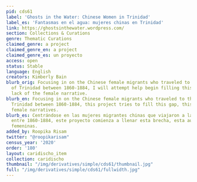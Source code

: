 ```yaml
---
pid: cds61
label: 'Ghosts in the Water: Chinese Women in Trinidad'
label_es: 'Fantasmas en el agua: mujeres chinas en Trinidad'
link: https://ghostsinthewater.wordpress.com/
section: Collections & Curations
genre: Thematic Curations
claimed_genre: a project
claimed_genre_en: a project
claimed_genre_es: un proyecto
access: open
status: Stable
language: English
creators: Kimberly Bain
blurb_orig: Focusing in on the Chinese female migrants who traveled to the island
  of Trinidad between 1860-1884, I will attempt help begin filling this gap, this
  lack of the female narrative.
blurb_en: Focusing in on the Chinese female migrants who traveled to the island of
  Trinidad between 1860-1884, this project tries to fill this gap, this absence of
  female narratives.
blurb_es: Centrándose en las mujeres migrantes chinas que viajaron a la isla de Trinidad
  entre 1860-1884, este proyecto comienza a llenar esta brecha, esta ausensia de narrativas
  femeninas.
added_by: Roopika Risam
twitter: "@roopikarisam"
census_year: '2020'
order: '180'
layout: caridischo_item
collection: caridischo
thumbnail: "/img/derivatives/simple/cds61/thumbnail.jpg"
full: "/img/derivatives/simple/cds61/fullwidth.jpg"
---
```

